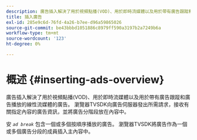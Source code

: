 ```yaml
---
description: 廣告插入解決了用於視頻點播(VOD)、用於即時流媒體以及用於帶有廣告跟蹤和廣告播放的線性流媒體的廣告。 瀏覽器TVSDK向廣告伺服器發出所需請求，接收有關指定內容的廣告資訊，並將廣告分階段放在內容中。
title: 插入廣告
exl-id: 285e9c6d-76fd-4a26-b7ee-d96a59865026
source-git-commit: be43bbbd1051886c8979ff590a3197b2a7249b6a
workflow-type: tm+mt
source-wordcount: '123'
ht-degree: 0%

---
```


# 概述 {#inserting-ads-overview}

廣告插入解決了用於視頻點播(VOD)、用於即時流媒體以及用於帶有廣告跟蹤和廣告播放的線性流媒體的廣告。 瀏覽器TVSDK向廣告伺服器發出所需請求，接收有關指定內容的廣告資訊，並將廣告分階段放在內容中。

安 *`ad break`* 包含一個或多個按順序播放的廣告。 瀏覽器TVSDK將廣告作為一個或多個廣告分段的成員插入主內容中。
